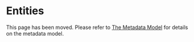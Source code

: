 # Entities


This page has been moved. Please refer to [The Metadata Model](../modeling/extending-the-metadata-model) for details on
the metadata model.
